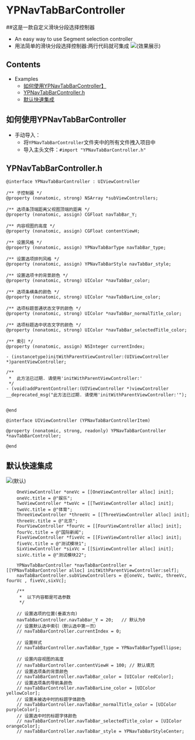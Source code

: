# YPNavTabBarController
##这是一款自定义滑块分段选择控制器
* An easy way to use Segment selection controller
* 用法简单的滑块分段选择控制器:两行代码就可集成
![(效果展示)](http://i.niupic.com/images/2015/10/31/Il1Ush.gif)

## Contents
* Examples
    * [如何使用YPNavTabBarController】](#如何使用YPNavTabBarController)
    * [YPNavTabBarController.h](#YPNavTabBarController.h)
    * [默认快速集成](#默认快速集成)

## <a id="如何使用YPNavTabBarController"></a>如何使用YPNavTabBarController
* 手动导入：
    * 将`YPNavTabBarController`文件夹中的所有文件拽入项目中
    * 导入主头文件：`#import "YPNavTabBarController.h"`

## <a id="YPNavTabBarController.h"></a>YPNavTabBarController.h
```objc
@interface YPNavTabBarController : UIViewController

/** 子控制器 */
@property (nonatomic, strong) NSArray *subViewControllers;

/** 选项条顶端距离父视图顶端的距离 */
@property (nonatomic, assign) CGFloat navTabBar_Y;

/** 内容视图的高度 */
@property (nonatomic, assign) CGFloat contentViewH;

/** 设置风格 */
@property (nonatomic, assign) YPNavTabBarType navTabBar_type;

/** 设置选项排列风格 */
@property (nonatomic, assign) YPNavTabBarStyle navTabBar_style;

/** 设置选项卡的背景颜色 */
@property (nonatomic, strong) UIColor *navTabBar_color;

/** 选项条横条的颜色 */
@property (nonatomic, strong) UIColor *navTabBarLine_color;

/** 选项标题普通状态文字的颜色 */
@property (nonatomic, strong) UIColor *navTabBar_normalTitle_color;

/** 选项标题选中状态文字的颜色 */
@property (nonatomic, strong) UIColor *navTabBar_selectedTitle_color;

/** 索引 */
@property (nonatomic, assign) NSInteger currentIndex;

- (instancetype)initWithParentViewController:(UIViewController *)parentViewController;

/**
 *  此方法已过期. 请使用'initWithParentViewController:'
 */
- (void)addParentController:(UIViewController *)viewController __deprecated_msg("此方法已过期. 请使用'initWithParentViewController:'");


@end

@interface UIViewController (YPNavTabBarControllerItem)

@property (nonatomic, strong, readonly) YPNavTabBarController *navTabBarController;

@end
```

## <a id="默认快速集成"></a>默认快速集成
![(默认)](http://i.niupic.com/images/2015/10/31/amSlCt.gif)
```objc
    OneViewController *oneVc = [[OneViewController alloc] init];
    oneVc.title = @"娱乐";
    TwoViewController *twoVc = [[TwoViewController alloc] init];
    twoVc.title = @"体育";
    ThreeViewController *threeVc = [[ThreeViewController alloc] init];
    threeVc.title = @"北京";
    FourViewController *fourVc = [[FourViewController alloc] init];
    fourVc.title = @"国际新闻";
    FiveViewController *fiveVc = [[FiveViewController alloc] init];
    fiveVc.title = @"测试模块1";
    SixViewController *sixVc = [[SixViewController alloc] init];
    sixVc.title = @"测试模块22";
    
    YPNavTabBarController *navTabBarController = [[YPNavTabBarController alloc] initWithParentViewController:self];
    navTabBarController.subViewControllers = @[oneVc, twoVc, threeVc, fourVc , fiveVc,sixVc];
    
    /**
     *  以下内容都是可选参数
     */
     
    // 设置选项的位置(垂直方向)
    navTabBarController.navTabBar_Y = 20;   // 默认为0
    // 设置默认选中索引（默认选中第一页）
    // navTabBarController.currentIndex = 0;
    
    // 设置样式
    // navTabBarController.navTabBar_type = YPNavTabBarTypeEllipse;
    
    // 设置内容视图的高度
    // navTabBarController.contentViewH = 100; // 默认填充
    // 设置选项条的背景颜色
    // navTabBarController.navTabBar_color = [UIColor redColor];
    // 设置选项条的导航条颜色
    // navTabBarController.navTabBarLine_color = [UIColor yellowColor];
    // 设置未被选中时的标题字体颜色
    // navTabBarController.navTabBar_normalTitle_color = [UIColor purpleColor];
    // 设置选中时的标题字体颜色
    // navTabBarController.navTabBar_selectedTitle_color = [UIColor orangeColor];
    // navTabBarController.navTabBar_style = YPNavTabBarStyleCenter;
```
